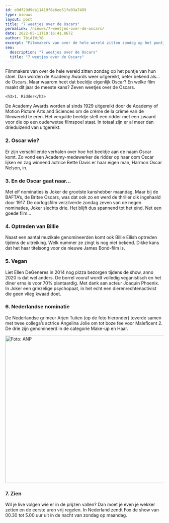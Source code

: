 ```yaml
---
id: e0df29d9da11419f8e6ee51fe03a7489
type: nieuws
layout: post
title: "7 weetjes over de Oscars"
permalink: /nieuws/7-weetjes-over-de-oscars/
date: 2022-05-11T19:16:41.067Z
author: 7biA1WiYB
excerpt: "Filmmakers van over de hele wereld zitten zondag op het puntje van hun stoel. Dan worden de Academy Awards weer uitgereikt, beter bekend als… de Oscars. Maar waarom heet dat beeldje eigenlijk Oscar? En welke film maakt dit jaar de meeste kans? Zeven weetjes over de Oscars.  "
seo:
  description: "7 weetjes over de Oscars"
  title: "7 weetjes over de Oscars"
---
```

Filmmakers van over de hele wereld zitten zondag op het puntje van hun stoel. Dan worden de Academy Awards weer uitgereikt, beter bekend als… de Oscars. Maar waarom heet dat beeldje eigenlijk Oscar? En welke film maakt dit jaar de meeste kans? Zeven weetjes over de Oscars.  

    <h3>1. Ridder</h3>
<p>De Academy Awards worden al sinds 1929 uitgereikt door de Academy of Motion Picture Arts and Sciences om de crème de la crème van de filmwereld te eren. Het vergulde beeldje stelt een ridder met een zwaard voor die op een ouderwetse filmspoel staat. In totaal zijn er al meer dan drieduizend van uitgereikt.</p>
<h3>2. Oscar wie?</h3>
<p>Er zijn verschillende verhalen over hoe het beeldje aan de naam Oscar komt. Zo vond een Academy-medewerker de ridder op haar oom Oscar lijken en zag winnend actrice Bette Davis er haar eigen man, Harmon Oscar Nelson, in.</p>
<h3>3. En de Oscar gaat naar…</h3>
<p>Met elf nominaties is Joker de grootste kanshebber maandag. Maar bij de BAFTA’s, de Britse Oscars, was dat ook zo en werd de thriller dik ingehaald door 1917. De oorlogsfilm verzilverde zondag zeven van de negen nominaties, Joker slechts drie. Het blijft dus spannend tot het eind. Net een goede film…</p>
<h3>4. Optreden van Billie</h3>
<p>Naast een aantal muzikale genomineerden komt ook Billie Eilish optreden tijdens de uitreiking. Welk nummer ze zingt is nog niet bekend. Dikke kans dat het haar titelsong voor de nieuwe James Bond-film is. </p>
<h3>5. Vegan </h3>
<p>Liet Ellen DeGeneres in 2014 nog pizza bezorgen tijdens de show, anno 2020 is dat wel anders. De borrel vooraf wordt volledig veganistisch en het diner erna is voor 70% plantaardig. Met dank aan acteur Joaquin Phoenix. In Joker een griezelige psychopaat, in het echt een dierenrechtenactivist die geen vlieg kwaad doet.</p>
<h3>6. Nederlandse nominatie</h3>
<p>De Nederlandse grimeur Arjen Tuiten (op de foto hieronder) toverde samen met twee collega’s actrice Angelina Jolie om tot boze fee voor Maleficent 2. De drie zijn genomineerd in de categorie Make-up en Haar.</p>
<p><div class="media media-element-container media-default"><div id="file-539703" class="file file-image file-image-jpeg">

        
  
  <div class="content">
    <img alt="Foto: ANP" title="Foto: ANP" height="4480" width="6720" style="height: 467px; width: 700px;" class="media-element file-default" data-delta="1" src="https://original.sevendays.nl/sites/default/files/ANP-356223291.jpg">  </div>

  
</div>
</div>
<h3>7. Zien</h3>
<p>Wil je live volgen wie er in de prijzen vallen? Dan moet je even je wekker zetten en de eerste uren vrij regelen. In Nederland zendt Fox de show van 00.30 tot 5.00 uur uit in de nacht van zondag op maandag.</p>  
